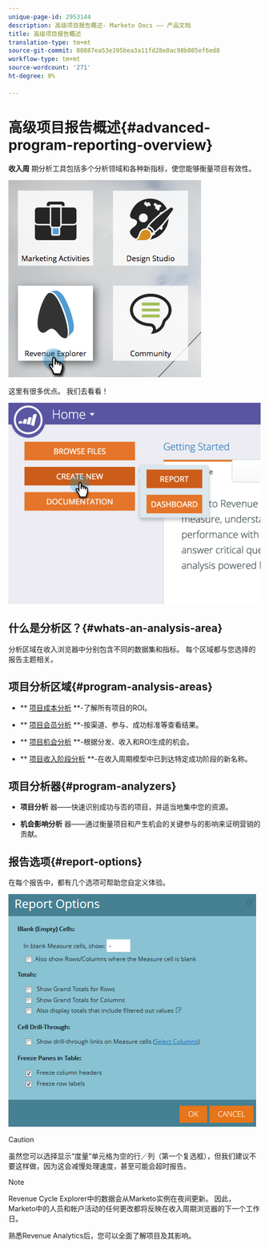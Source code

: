 ```yaml
---
unique-page-id: 2953144
description: 高级项目报告概述- Marketo Docs —— 产品文档
title: 高级项目报告概述
translation-type: tm+mt
source-git-commit: 00887ea53e395bea3a11fd28e0ac98b085ef6ed8
workflow-type: tm+mt
source-wordcount: '271'
ht-degree: 0%

---
```



# 高级项目报告概述{#advanced-program-reporting-overview}

**收入周** 期分析工具包括多个分析领域和各种新指标，使您能够衡量项目有效性。

![](assets/rev.png)

这里有很多优点。 我们去看看！

![](assets/image2015-4-30-10-3a15-3a17.png)

## 什么是分析区？{#whats-an-analysis-area}

分析区域在收入浏览器中分别包含不同的数据集和指标。 每个区域都与您选择的报告主题相关。

## 项目分析区域{#program-analysis-areas}

* ** [项目成本分析](understanding-the-program-cost-analysis-area.md) **-了解所有项目的ROI。

* ** [项目会员分析](understanding-the-program-membership-analysis-area.md) **-按渠道、参与、成功标准等查看结果。

* ** [项目机会分析](understanding-the-program-opportunity-analysis-area.md) **-根据分发、收入和ROI生成的机会。

* ** [项目收入阶段分析](understanding-the-program-revenue-stage-analysis-area.md) **-在收入周期模型中已到达特定成功阶段的新名称。

## 项目分析器{#program-analyzers}

* **项目分析** 器——快速识别成功与否的项目，并适当地集中您的资源。

* **机会影响分析** 器——通过衡量项目和产生机会的关键参与的影响来证明营销的贡献。

## 报告选项{#report-options}

在每个报告中，都有几个选项可帮助您自定义体验。

![](assets/report-options.png)

>[!CAUTION]
>
>虽然您可以选择显示“度量”单元格为空的行／列（第一个复选框），但我们建议不要这样做，因为这会减慢处理速度，甚至可能会超时报告。

>[!NOTE]
>
>Revenue Cycle Explorer中的数据会从Marketo实例在夜间更新。 因此，Marketo中的人员和帐户活动的任何更改都将反映在收入周期浏览器的下一个工作日。

熟悉Revenue Analytics后，您可以全面了解项目及其影响。